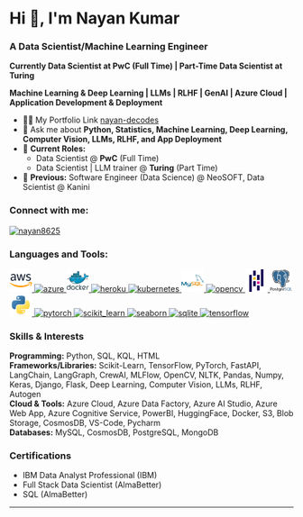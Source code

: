 # Hi 👋, I'm Nayan Kumar

### A Data Scientist/Machine Learning Engineer  
**Currently Data Scientist at PwC (Full Time) | Part-Time Data Scientist at Turing**


**Machine Learning & Deep Learning | LLMs | RLHF | GenAI | Azure Cloud | Application Development & Deployment**

- 👨‍💻 My Portfolio Link [nayan-decodes](https://nayan-decodes.abacusai.app/)
- 💬 Ask me about **Python, Statistics, Machine Learning, Deep Learning, Computer Vision, LLMs, RLHF, and App Deployment**
- 🏢 **Current Roles:**
  - Data Scientist @ **PwC** (Full Time)
  - Data Scientist | LLM trainer @ **Turing** (Part Time)
- 🏢 **Previous:** Software Engineer (Data Science) @ NeoSOFT, Data Scientist @ Kanini

### Connect with me:
<p align="left">
  <a href="https://www.linkedin.com/in/nayan8625/" target="blank">
    <img align="center" src="https://avatars.githubusercontent.com/u/94130521?v=4" alt="nayan8625" height="30" width="40" />
  </a>
</p>

### Languages and Tools:
<p align="left">
  <a href="https://aws.amazon.com" target="_blank" rel="noreferrer">
    <img src="https://raw.githubusercontent.com/devicons/devicon/master/icons/amazonwebservices/amazonwebservices-original-wordmark.svg" alt="aws" width="40" height="40"/>
  </a>
  <a href="https://azure.microsoft.com/en-in/" target="_blank" rel="noreferrer">
    <img src="https://www.vectorlogo.zone/logos/microsoft_azure/microsoft_azure-icon.svg" alt="azure" width="40" height="40"/>
  </a>
  <a href="https://www.docker.com/" target="_blank" rel="noreferrer">
    <img src="https://raw.githubusercontent.com/devicons/devicon/master/icons/docker/docker-original-wordmark.svg" alt="docker" width="40" height="40"/>
  </a>
  <a href="https://heroku.com" target="_blank" rel="noreferrer">
    <img src="https://www.vectorlogo.zone/logos/heroku/heroku-icon.svg" alt="heroku" width="40" height="40"/>
  </a>
  <a href="https://kubernetes.io" target="_blank" rel="noreferrer">
    <img src="https://www.vectorlogo.zone/logos/kubernetes/kubernetes-icon.svg" alt="kubernetes" width="40" height="40"/>
  </a>
  <a href="https://www.mysql.com/" target="_blank" rel="noreferrer">
    <img src="https://raw.githubusercontent.com/devicons/devicon/master/icons/mysql/mysql-original-wordmark.svg" alt="mysql" width="40" height="40"/>
  </a>
  <a href="https://opencv.org/" target="_blank" rel="noreferrer">
    <img src="https://www.vectorlogo.zone/logos/opencv/opencv-icon.svg" alt="opencv" width="40" height="40"/>
  </a>
  <a href="https://pandas.pydata.org/" target="_blank" rel="noreferrer">
    <img src="https://raw.githubusercontent.com/devicons/devicon/2ae2a900d2f041da66e950e4d48052658d850630/icons/pandas/pandas-original.svg" alt="pandas" width="40" height="40"/>
  </a>
  <a href="https://www.postgresql.org" target="_blank" rel="noreferrer">
    <img src="https://raw.githubusercontent.com/devicons/devicon/master/icons/postgresql/postgresql-original-wordmark.svg" alt="postgresql" width="40" height="40"/>
  </a>
  <a href="https://www.python.org" target="_blank" rel="noreferrer">
    <img src="https://raw.githubusercontent.com/devicons/devicon/master/icons/python/python-original.svg" alt="python" width="40" height="40"/>
  </a>
  <a href="https://pytorch.org/" target="_blank" rel="noreferrer">
    <img src="https://www.vectorlogo.zone/logos/pytorch/pytorch-icon.svg" alt="pytorch" width="40" height="40"/>
  </a>
  <a href="https://scikit-learn.org/" target="_blank" rel="noreferrer">
    <img src="https://upload.wikimedia.org/wikipedia/commons/0/05/Scikit_learn_logo_small.svg" alt="scikit_learn" width="40" height="40"/>
  </a>
  <a href="https://seaborn.pydata.org/" target="_blank" rel="noreferrer">
    <img src="https://seaborn.pydata.org/_images/logo-mark-lightbg.svg" alt="seaborn" width="40" height="40"/>
  </a>
  <a href="https://www.sqlite.org/" target="_blank" rel="noreferrer">
    <img src="https://www.vectorlogo.zone/logos/sqlite/sqlite-icon.svg" alt="sqlite" width="40" height="40"/>
  </a>
  <a href="https://www.tensorflow.org" target="_blank" rel="noreferrer">
    <img src="https://www.vectorlogo.zone/logos/tensorflow/tensorflow-icon.svg" alt="tensorflow" width="40" height="40"/>
  </a>
</p>

### Skills & Interests

**Programming:** Python, SQL, KQL, HTML  
**Frameworks/Libraries:** Scikit-Learn, TensorFlow, PyTorch, FastAPI, LangChain, LangGraph, CrewAI, MLFlow, OpenCV, NLTK, Pandas, Numpy, Keras, Django, Flask, Deep Learning, Computer Vision, LLMs, RLHF, Autogen  
**Cloud & Tools:** Azure Cloud, Azure Data Factory, Azure AI Studio, Azure Web App, Azure Cognitive Service, PowerBI, HuggingFace, Docker, S3, Blob Storage, CosmosDB, VS-Code, Pycharm  
**Databases:** MySQL, CosmosDB, PostgreSQL, MongoDB

### Certifications

- IBM Data Analyst Professional (IBM)
- Full Stack Data Scientist (AlmaBetter)
- SQL (AlmaBetter)

---

